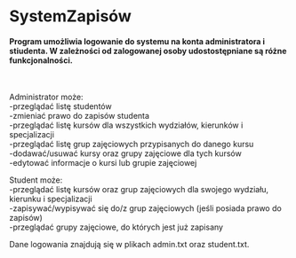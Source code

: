 # SystemZapisów
<p>
<h4>
Program umożliwia logowanie do systemu na konta administratora i stiudenta. W zależności od zalogowanej osoby udostostępniane
są różne funkcjonalności.</h4><br> 
</p>
<p>
Administrator może:<br>
-przeglądać listę studentów<br>
-zmieniać prawo do zapisów studenta<br>
-przeglądać listę kursów dla wszystkich wydziałów, kierunków i specjalizacji<br>
-przeglądać listę grup zajęciowych przypisanych do danego kursu<br>
-dodawać/usuwać kursy oraz grupy zajęciowe dla tych kursów<br>
-edytować informacje o kursi lub grupie zajęciowej<br>
</p>
<p>Student może:<br>
-przeglądać listę kursów oraz grup zajęciowych dla swojego wydziału, kierunku i specjalizacji<br>
-zapisywać/wypisywać się do/z grup zajęciowych (jeśli posiada prawo do zapisów)<br>
-przeglądać grupy zajęciowe, do których jest już zapisany<br>
</p>
<p>Dane logowania znajdują się w plikach admin.txt oraz student.txt.</p>

